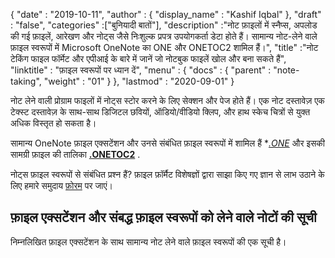 {
  "date" : "2019-10-11",
  "author" : {
    "display_name" : "Kashif Iqbal"
},
  "draft" : "false",
  "categories" :["बुनियादी बातों"],
  "description" :"नोट फ़ाइलों में स्नैप्स, अपलोड की गई फ़ाइलें, आरेखण और नोट्स जैसे निःशुल्क प्रपत्र उपयोगकर्ता डेटा होते हैं। सामान्य नोट-लेने वाले फ़ाइल स्वरूपों में Microsoft OneNote का ONE और ONETOC2 शामिल हैं।",
  "title" :"नोट टेकिंग फाइल फॉर्मेट और एपीआई के बारे में जानें जो नोटबुक फाइलें खोल और बना सकते हैं",
  "linktitle" : "फ़ाइल स्वरूपों पर ध्यान दें",
  "menu" : {
    "docs" : {
      "parent" : "note-taking",
      "weight" : "01"
}
},
  "lastmod" : "2020-09-01"
}

नोट लेने वाली प्रोग्राम फाइलों में नोट्स स्टोर करने के लिए सेक्शन और पेज होते हैं। एक नोट दस्तावेज़ एक टेक्स्ट दस्तावेज़ के साथ-साथ डिजिटल छवियों, ऑडियो/वीडियो क्लिप, और हाथ स्केच चित्रों से युक्त अधिक विस्तृत हो सकता है।

सामान्य OneNote फ़ाइल एक्सटेंशन और उनसे संबंधित फ़ाइल स्वरूपों में शामिल हैं **[.ONE](/en/note-taking/one/)* और इसकी सामग्री फ़ाइल की तालिका **[.ONETOC2](/hi/note-taking/onetoc2/)** .

नोट्स फ़ाइल स्वरूपों से संबंधित प्रश्न हैं? फ़ाइल फ़ॉर्मैट विशेषज्ञों द्वारा साझा किए गए ज्ञान से लाभ उठाने के लिए हमारे समुदाय [फ़ोरम](https://forum.fileformat.com/c/note-taking/23) पर जाएं।

## फ़ाइल एक्सटेंशन और संबद्ध फ़ाइल स्वरूपों को लेने वाले नोटों की सूची
निम्नलिखित फ़ाइल एक्सटेंशन के साथ सामान्य नोट लेने वाले फ़ाइल स्वरूपों की एक सूची है।

